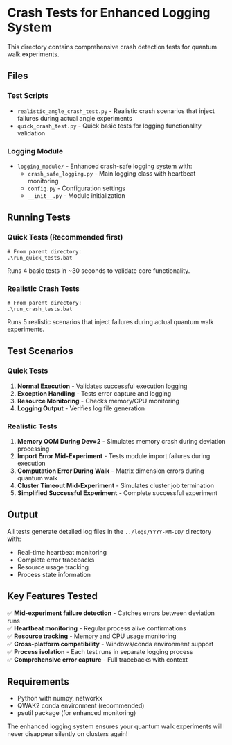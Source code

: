 # Crash Tests for Enhanced Logging System

This directory contains comprehensive crash detection tests for quantum walk experiments.

## Files

### Test Scripts
- `realistic_angle_crash_test.py` - Realistic crash scenarios that inject failures during actual angle experiments
- `quick_crash_test.py` - Quick basic tests for logging functionality validation

### Logging Module
- `logging_module/` - Enhanced crash-safe logging system with:
  - `crash_safe_logging.py` - Main logging class with heartbeat monitoring
  - `config.py` - Configuration settings
  - `__init__.py` - Module initialization

## Running Tests

### Quick Tests (Recommended first)
```batch
# From parent directory:
.\run_quick_tests.bat
```
Runs 4 basic tests in ~30 seconds to validate core functionality.

### Realistic Crash Tests  
```batch
# From parent directory:
.\run_crash_tests.bat
```
Runs 5 realistic scenarios that inject failures during actual quantum walk experiments.

## Test Scenarios

### Quick Tests
1. **Normal Execution** - Validates successful execution logging
2. **Exception Handling** - Tests error capture and logging
3. **Resource Monitoring** - Checks memory/CPU monitoring
4. **Logging Output** - Verifies log file generation

### Realistic Tests
1. **Memory OOM During Dev=2** - Simulates memory crash during deviation processing
2. **Import Error Mid-Experiment** - Tests module import failures during execution
3. **Computation Error During Walk** - Matrix dimension errors during quantum walk
4. **Cluster Timeout Mid-Experiment** - Simulates cluster job termination
5. **Simplified Successful Experiment** - Complete successful experiment

## Output

All tests generate detailed log files in the `../logs/YYYY-MM-DD/` directory with:
- Real-time heartbeat monitoring
- Complete error tracebacks  
- Resource usage tracking
- Process state information

## Key Features Tested

✅ **Mid-experiment failure detection** - Catches errors between deviation runs  
✅ **Heartbeat monitoring** - Regular process alive confirmations  
✅ **Resource tracking** - Memory and CPU usage monitoring  
✅ **Cross-platform compatibility** - Windows/conda environment support  
✅ **Process isolation** - Each test runs in separate logging process  
✅ **Comprehensive error capture** - Full tracebacks with context  

## Requirements

- Python with numpy, networkx
- QWAK2 conda environment (recommended)
- psutil package (for enhanced monitoring)

The enhanced logging system ensures your quantum walk experiments will never disappear silently on clusters again!
